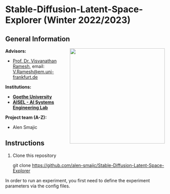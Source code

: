# Stable-Diffusion-Latent-Space-Explorer (Winter 2022/2023)

## General Information
<img align="right" width="300" height="" src="https://upload.wikimedia.org/wikipedia/commons/1/1e/Logo-Goethe-University-Frankfurt-am-Main.svg">

**Advisors:**
* [Prof. Dr. Visvanathan Ramesh](http://www.ccc.cs.uni-frankfurt.de/people/), email: V.Ramesh@em.uni-frankfurt.de

**Institutions:**
  * **[Goethe University](http://www.informatik.uni-frankfurt.de/index.php/en/)**
  * **[AISEL - AI Systems Engineering Lab](http://www.ccc.cs.uni-frankfurt.de/)**

**Project team (A-Z):**
* Alen Smajic

## Instructions
1. Clone this repository

    git clone https://github.com/alen-smajic/Stable-Diffusion-Latent-Space-Explorer

In order to run an experiment, you first need to define the experiment parameters via the config files.
